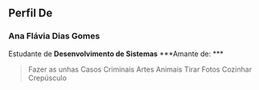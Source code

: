 ## Perfil De 
### Ana Flávia Dias Gomes 
Estudante de **Desenvolvimento de Sistemas**
***Amante de: ***
>Fazer as unhas
>Casos Criminais
>Artes
>Animais
>Tirar Fotos 
>Cozinhar 
>Crepúsculo 

